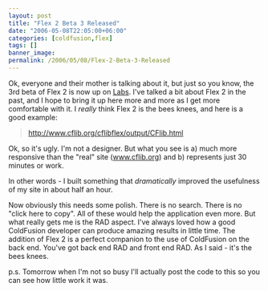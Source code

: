 ```yaml
---
layout: post
title: "Flex 2 Beta 3 Released"
date: "2006-05-08T22:05:00+06:00"
categories: [coldfusion,flex]
tags: []
banner_image: 
permalink: /2006/05/08/Flex-2-Beta-3-Released
---
```


Ok, everyone and their mother is talking about it, but just so you know, the 3rd beta of Flex 2 is now up on <a href="http://labs.adobe.com">Labs</a>. I've talked a bit about Flex 2 in the past, and I hope to bring it up here more and more as I get more comfortable with it. I <i>really</i> think Flex 2 is the bees knees, and here is a good example:

<blockquote>
<a href="http://www.cflib.org/cflibflex/output/CFlib.html">http://www.cflib.org/cflibflex/output/CFlib.html</a>
</blockquote>

Ok, so it's ugly. I'm not a designer. But what you see is a) much more responsive than the "real" site (<a href="http://www.cflib.org">www.cflib.org</a>) and b) represents just 30 minutes or work.

In other words - I built something that <i>dramatically</i> improved the usefulness of my site in about half an hour.

Now obviously this needs some polish. There is no search. There is no "click here to copy". All of these would help the application even more. But what really gets me is the RAD aspect. I've always loved how a good ColdFusion developer can produce amazing results in little time. The addition of Flex 2 is a perfect companion to the use of ColdFusion on the back end. You've got back end RAD and front end RAD. As I said - it's the bees knees.

p.s. Tomorrow when I'm not so busy I'll actually post the code to this so you can see how little work it was.